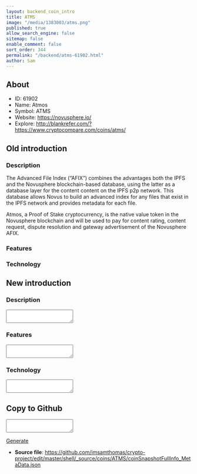 ```yaml
---
layout: backend_coin_intro
title: ATMS
image: "/media/1383003/atms.png"
published: true
allow_search_engine: false
sitemap: false
enable_comment: false
sort_order: 344
permalink: "/backend/atms-61902.html"
author: Sam
---
```


## About

- ID: 61902
- Name: Atmos
- Symbol: ATMS
- Website: https://novusphere.io/
- Explore: http://blankrefer.com/?https://www.cryptocompare.com/coins/atms/


## Old introduction

### Description

<p>The Advanced File Index (“AFIX”) combines the advantages both the IPFS and the Novusphere blockchain-based database, using the latter as a database layer for the content content on the IPFS p2p network. This database allows Novus to build an advanced index for any files that exist in the IPFS network and provides metadata for each file.</p><p>Atmos, <span>a Proof of Stake cryptocurrency,</span> is the native value token in the Novusphere blockchain and will be used to pay for content rating, content request, dispute resolution and gateway advertisement of the Novusphere AFIX.</p>

### Features


### Technology




## New introduction


### Description
<textarea id="meta_description" name="description"></textarea>

### Features
<textarea id="meta_features" name="features"></textarea>

### Technology
<textarea id="meta_technology" name="technology"></textarea>


## Copy to Github

<textarea id="coinsnapshotfullinfo_metadata"></textarea>

<a href="#gen" onclick="generateMetaDatJson()">Generate</a>

- **Source file**: <a href="https://github.com/imsamthomas/crypto-project/edit/master/shell/_source/coins/ATMS/coinSnapshotFullInfo_MetaData.json">https://github.com/imsamthomas/crypto-project/edit/master/shell/_source/coins/ATMS/coinSnapshotFullInfo_MetaData.json</a>

